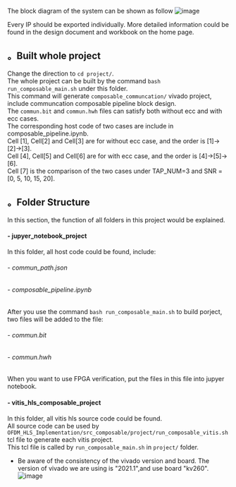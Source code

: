 The block diagram of the system can be shown as follow
![image](https://user-images.githubusercontent.com/102524142/215822546-b3cc1d43-0e37-4f88-8b64-234bfb326c5b.png)

Every IP should be exported individually.
More detailed information could be found in the design document and workbook on the home page.

## 。Built whole project
Change the direction to `cd project/`.  
The whole project can be built by the command `bash run_composable_main.sh` under this folder.  
This command will generate `composable_communcation/` vivado project, include communcation composable pipeline block design.  
The `commun.bit` and `commun.hwh` files can satisfy both without ecc and with ecc cases.  
The corresponding host code of two cases are include in composable_pipeline.ipynb.  
Cell [1], Cell[2] and Cell[3] are for without ecc case, and the order is [1]->[2]->[3].  
Cell [4], Cell[5] and Cell[6] are for with ecc case, and the order is [4]->[5]->[6].  
Cell [7] is the comparison of the two cases under TAP_NUM=3 and SNR = [0, 5, 10, 15, 20].  

## 。Folder Structure
In this section, the function of all folders in this project would be explained.
#### - jupyer_notebook_project
In this folder, all host code could be found, include:
###### - commun_path.json
###### - composable_pipeline.ipynb
After you use the command `bash run_composable_main.sh` to build porject, two files will be added to the file:
###### - commun.bit
###### - commun.hwh
When you want to use FPGA verification, put the files in this file into jupyer notebook.  

#### - vitis_hls_composable_project
In this folder, all vitis hls source code could be found.  
All source code can be used by `OFDM_HLS_Implementation/src_composable/project/run_composable_vitis.sh` tcl file to generate each vitis project.  
This tcl file is called by `run_composable_main.sh` in `project/` folder. 



- Be aware of the consistency of the vivado version and board. 
The version of vivado we are using is "2021.1",and use board "kv260".
![image](https://user-images.githubusercontent.com/102540321/218909422-b9c85355-c4ff-429c-96e6-6094b1cf5fb1.png)


